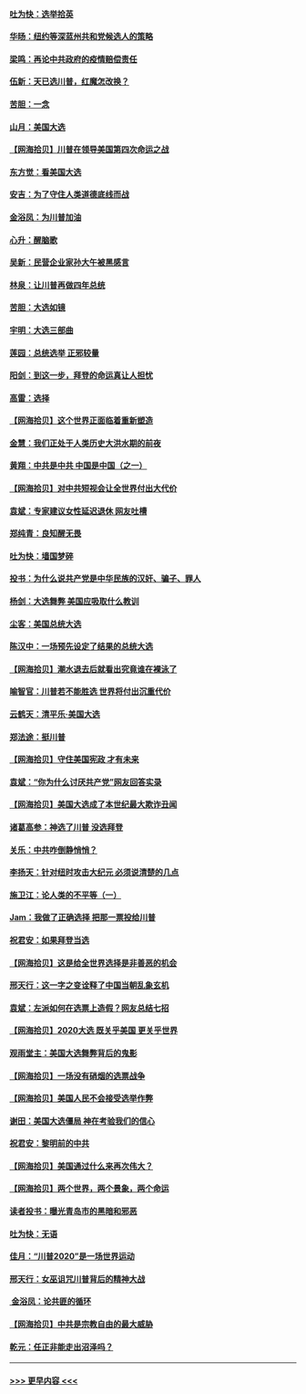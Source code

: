 #### [吐为快：选举拾英](../pages/nsc993/n12555041.md?t=11171402) 
#### [华旸：纽约等深蓝州共和党候选人的策略](../pages/nsc993/n12554309.md?t=11171402) 
#### [梁鸣：再论中共政府的疫情赔偿责任](../pages/nsc993/n12553012.md?t=11171402) 
#### [伍新：天已选川普，红魔怎改换？](../pages/nsc993/n12552970.md?t=11171402) 
#### [苦胆：一念](../pages/nsc993/n12552957.md?t=11171402) 
#### [山月：美国大选](../pages/nsc993/n12552446.md?t=11171402) 
#### [【网海拾贝】川普在领导美国第四次命运之战](../pages/nsc993/n12551973.md?t=11171402) 
#### [东方觉：看美国大选](../pages/nsc993/n12551647.md?t=11171402) 
#### [安吉：为了守住人类道德底线而战](../pages/nsc993/n12551111.md?t=11171402) 
#### [金浴凤：为川普加油](../pages/nsc993/n12551085.md?t=11171402) 
#### [心升：醒脑歌](../pages/nsc993/n12550984.md?t=11171402) 
#### [吴新：民营企业家孙大午被黑感言](../pages/nsc993/n12550656.md?t=11171402) 
#### [林泉：让川普再做四年总统](../pages/nsc993/n12550640.md?t=11171402) 
#### [苦胆：大选如镜](../pages/nsc993/n12550630.md?t=11171402) 
#### [宇明：大选三部曲](../pages/nsc993/n12550603.md?t=11171402) 
#### [莲园：总统选举 正邪较量](../pages/nsc993/n12550594.md?t=11171402) 
#### [阳剑：到这一步，拜登的命运真让人担忧](../pages/nsc993/n12549093.md?t=11171402) 
#### [高雷：选择](../pages/nsc993/n12549087.md?t=11171402) 
#### [【网海拾贝】这个世界正面临着重新塑造](../pages/nsc993/n12548326.md?t=11171402) 
#### [金慧：我们正处于人类历史大洪水期的前夜](../pages/nsc993/n12547914.md?t=11171402) 
#### [黄翔：中共是中共 中国是中国（之一）](../pages/nsc993/n12547576.md?t=11171402) 
#### [【网海拾贝】对中共短视会让全世界付出大代价](../pages/nsc993/n12546043.md?t=11171402) 
#### [袁斌：专家建议女性延迟退休 网友吐槽](../pages/nsc993/n12545424.md?t=11171402) 
#### [郑纯青：良知醒无畏](../pages/nsc993/n12545394.md?t=11171402) 
#### [吐为快：墙国梦碎](../pages/nsc993/n12545309.md?t=11171402) 
#### [投书：为什么说共产党是中华民族的汉奸、骗子、罪人](../pages/nsc993/n12545089.md?t=11171402) 
#### [杨剑：大选舞弊 美国应吸取什么教训](../pages/nsc993/n12543937.md?t=11171402) 
#### [尘客：美国总统大选](../pages/nsc993/n12543828.md?t=11171402) 
#### [陈汉中：一场预先设定了结果的总统大选](../pages/nsc993/n12543564.md?t=11171402) 
#### [【网海拾贝】潮水退去后就看出究竟谁在裸泳了](../pages/nsc993/n12543321.md?t=11171402) 
#### [喻智官：川普若不能胜选 世界将付出沉重代价](../pages/nsc993/n12541352.md?t=11171402) 
#### [云鹤天：清平乐‧美国大选](../pages/nsc993/n12540916.md?t=11171402) 
#### [郑法途：挺川普](../pages/nsc993/n12540898.md?t=11171402) 
#### [【网海拾贝】守住美国宪政 才有未来](../pages/nsc993/n12540423.md?t=11171402) 
#### [袁斌：“你为什么讨厌共产党”网友回答实录](../pages/nsc993/n12540208.md?t=11171402) 
#### [【网海拾贝】美国大选成了本世纪最大欺诈丑闻](../pages/nsc993/n12538029.md?t=11171402) 
#### [诸葛高参：神选了川普 没选拜登](../pages/nsc993/n12537664.md?t=11171402) 
#### [关乐：中共咋倒静悄悄？](../pages/nsc993/n12537615.md?t=11171402) 
#### [李扬天：针对纽时攻击大纪元 必须说清楚的几点](../pages/nsc993/n12536001.md?t=11171402) 
#### [施卫江：论人类的不平等（一）](../pages/nsc993/n12535700.md?t=11171402) 
#### [Jam：我做了正确选择 把那一票投给川普](../pages/nsc993/n12535743.md?t=11171402) 
#### [祝君安：如果拜登当选](../pages/nsc993/n12535726.md?t=11171402) 
#### [【网海拾贝】这是给全世界选择是非善恶的机会](../pages/nsc993/n12535061.md?t=11171402) 
#### [邢天行：这一字之变诠释了中国当朝乱象玄机](../pages/nsc993/n12533446.md?t=11171402) 
#### [袁斌：左派如何在选票上造假？网友总结七招](../pages/nsc993/n12533180.md?t=11171402) 
#### [【网海拾贝】2020大选 既关乎美国 更关乎世界](../pages/nsc993/n12533161.md?t=11171402) 
#### [观雨堂主：美国大选舞弊背后的鬼影](../pages/nsc993/n12533153.md?t=11171402) 
#### [【网海拾贝】一场没有硝烟的选票战争](../pages/nsc993/n12531883.md?t=11171402) 
#### [【网海拾贝】美国人民不会接受选举作弊](../pages/nsc993/n12528850.md?t=11171402) 
#### [谢田：美国大选僵局 神在考验我们的信心](../pages/nsc993/n12527932.md?t=11171402) 
#### [祝君安：黎明前的中共](../pages/nsc993/n12524071.md?t=11171402) 
#### [【网海拾贝】美国通过什么来再次伟大？](../pages/nsc993/n12523844.md?t=11171402) 
#### [【网海拾贝】两个世界，两个景象，两个命运](../pages/nsc993/n12521419.md?t=11171402) 
#### [读者投书：曝光青岛市的黑暗和邪恶](../pages/nsc993/n12520988.md?t=11171402) 
#### [吐为快：无语](../pages/nsc993/n12518588.md?t=11171402) 
#### [佳月：“川普2020”是一场世界运动](../pages/nsc993/n12518581.md?t=11171402) 
#### [邢天行：女巫诅咒川普背后的精神大战](../pages/nsc993/n12517257.md?t=11171402) 
#### [ 金浴凤：论共匪的循环](../pages/nsc993/n12517133.md?t=11171402) 
#### [【网海拾贝】中共是宗教自由的最大威胁](../pages/nsc993/n12516879.md?t=11171402) 
#### [乾元：任正非能走出沼泽吗？](../pages/nsc993/n12515831.md?t=11171402) 

----
#### [ >>> 更早内容 <<< ](../indexes/nsc993-earlier.md)
